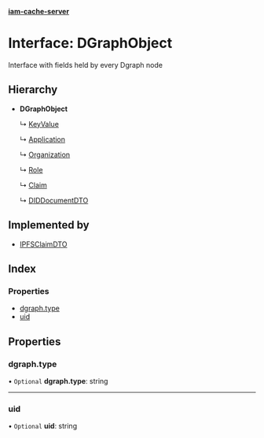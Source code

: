 **[iam-cache-server](../README.md)**

# Interface: DGraphObject

Interface with fields held by every Dgraph node

## Hierarchy

* **DGraphObject**

  ↳ [KeyValue](keyvalue.md)

  ↳ [Application](application.md)

  ↳ [Organization](organization.md)

  ↳ [Role](role.md)

  ↳ [Claim](claim.md)

  ↳ [DIDDocumentDTO](diddocumentdto.md)

## Implemented by

* [IPFSClaimDTO](../classes/ipfsclaimdto.md)

## Index

### Properties

* [dgraph.type](dgraphobject.md#dgraph.type)
* [uid](dgraphobject.md#uid)

## Properties

### dgraph.type

• `Optional` **dgraph.type**: string

___

### uid

• `Optional` **uid**: string
